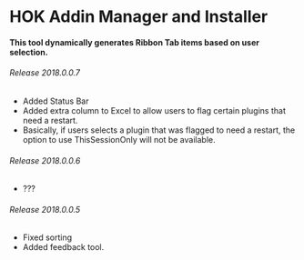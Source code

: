 # HOK Addin Manager and Installer

#### This tool dynamically generates Ribbon Tab items based on user selection.

###### Release 2018.0.0.7

* Added Status Bar
* Added extra column to Excel to allow users to flag certain plugins that need a restart. 
* Basically, if users selects a plugin that was flagged to need a restart, the option to use ThisSessionOnly will not be available. 

###### Release 2018.0.0.6

* ???

###### Release 2018.0.0.5

* Fixed sorting
* Added feedback tool.
